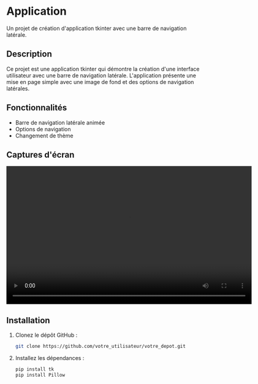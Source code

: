 # Application

Un projet de création d'application tkinter avec une barre de navigation latérale.

## Description

Ce projet est une application tkinter qui démontre la création d'une interface utilisateur avec une barre de navigation latérale. L'application présente une mise en page simple avec une image de fond et des options de navigation latérales.

## Fonctionnalités

- Barre de navigation latérale animée
- Options de navigation
- Changement de thème

## Captures d'écran

<video width="640" height="360" controls>
  <source src="./pyapp.mp4" type="video/mp4">.
</video>

## Installation

1. Clonez le dépôt GitHub :
    ```bash
    git clone https://github.com/votre_utilisateur/votre_depot.git
    ```

2. Installez les dépendances :
    ```bash
    pip install tk
    pip install Pillow
    ```


